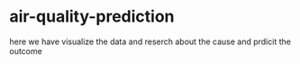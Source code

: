 # air-quality-prediction
here we have visualize the data and reserch about the cause and prdicit the outcome
